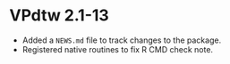 # VPdtw 2.1-13

* Added a `NEWS.md` file to track changes to the package.
* Registered native routines to fix R CMD check note.
